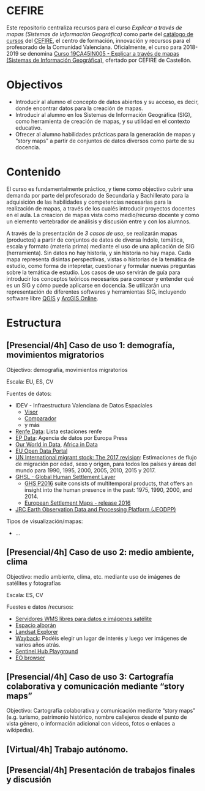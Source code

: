 # CEFIRE 

Este repositorio centraliza recursos para el curso *Explicar a través de mapas (Sistemas de Información Geográfica)* como parte del [catálogo de cursos](http://cefire.edu.gva.es/sfp/index.php?usuario=formacion) del [CEFIRE](http://cefire.edu.gva.es/), el centro de formación, innovación y recursos para el profesorado de la Comunidad Valenciana. Oficialmente, el curso para 2018-2019 se denomina [Curso 19CA45IN005 - Explicar a través de mapas (Sistemas de Información Geográfica)](http://cefire.edu.gva.es/sfp/index.php?seccion=edicion&id=7810642), ofertado por CEFIRE de Castellón.

# Objectivos
* Introducir al alumno el concepto de datos abiertos y su acceso, es decir, donde encontrar datos para la creación de mapas. 
* Introducir al alumno en los Sistemas de Información Geográfica (SIG), como herramienta de creación de mapas, y su utilidad en el contexto educativo.
* Ofrecer al alumno habilidades prácticas para la generación de mapas y “story maps” a partir de conjuntos de datos diversos como parte de su docencia.

# Contenido 
El curso es fundamentalmente práctico, y tiene como objectivo cubrir una demanda por parte del profesorado de Secundaria y Bachillerato para la adquisición de las habilidades y competencias necesarias para la realización de mapas, a través de los cualés introducir proyectos docentes en el aula. La creacion de mapas vista como medio/recurso docente y como un elemento vertebrador de análisis y discusión entre y con los alumnos. 

A través de la presentación de *3 casos de uso*, se realizarán mapas (productos) a partir de conjuntos de datos de diversa índole, temática, escala y formato (materia prima) mediante el uso de una aplicación de SIG (herramienta). Sin datos no hay historia, y sin historia no hay mapa. Cada mapa representa disintas perspectivas, vistas o historias de la temática de estudio, como forma de intepretar, cuestionar y formular nuevas preguntas sobre la temática de estudio. Los casos de uso servirán de guía para introducir los conceptos teóricos necesarios para conocer y entender qué es un SIG y cómo puede aplicarse en docencia. Se utilizarán una representación de diferentes softwares y herramientas SIG, incluyendo software libre [QGIS](https://qgis.org/es/site/) y [ArcGIS Online](https://www.arcgis.com/home/index.html).

# Estructura

## [Presencial/4h] Caso de uso 1:  demografía, movimientos migratorios 
Objectivo:  demografía, movimientos migratorios 

Escala: EU, ES, CV 

Fuentes de datos:
* IDEV - Infraestructura Valenciana de Datos Espaciales
  * [Visor](https://visor.gva.es/visor/) 
  * [Comparador](https://visor.gva.es/visor/index.html?idioma=va&TipVisor=comparador&extension=364776.166774971,4180058.493669871,1066926.8010032796,4547321.373139449)
  * y más
* [Renfe Data](http://data.renfe.com/): Lista estaciones renfe 
* [EP Data](https://www.epdata.es/): Agencia de datos por Europa Press
* [Our World in Data](https://ourworldindata.org/), [Africa in Data](https://africaindata.org)
* [EU Open  Data Portal](https://data.europa.eu/euodp/data/)
* [UN International migrant stock: The 2017 revision](): Estimaciones de flujo de migración por edad, sexo y origen, para todos los países y áreas del mundo para 1990, 1995, 2000, 2005, 2010, 2015 y 2017.
* [GHSL - Global Human Settlement Layer](https://ghsl.jrc.ec.europa.eu/)
  * [GHS P2016](https://ghsl.jrc.ec.europa.eu/datasets.php#2016public) suite consists of multitemporal products, that offers an insight into the human presence in the past: 1975, 1990, 2000, and 2014. 
  * [European Settlement Maps - release 2016](https://land.copernicus.eu/pan-european/GHSL/european-settlement-map/EU%20GHSL%202014)
* [JRC Earth Observation Data and Processing Platform (JEODPP)](https://cidportal.jrc.ec.europa.eu/home/)


Tipos de visualización/mapas:
* ...

## [Presencial/4h] Caso de uso 2: medio ambiente, clima  
Objectivo: medio ambiente, clima, etc. mediante uso de imágenes de satélites y fotografías

Escala: ES, CV 

Fuestes e datos /recursos:
* [Servidores WMS libres para datos e imágenes satélite](http://www.gisandbeers.com/servidores-wms-libres-datos-e-imagenes-satelite/)
* [Espacio alborán](http://www.iucn-geoportalboran.org/es/)
* [Landsat Explorer](http://landsatexplorer.esri.com/)
* [Wayback](https://livingatlas.arcgis.com/wayback/): Podéis elegir un lugar de interés y luego ver imágenes de varios años atrás.
* [Sentinel Hub Playground](https://apps.sentinel-hub.com/sentinel-playground)
* [EO browser](https://apps.sentinel-hub.com/eo-browser/)

## [Presencial/4h] Caso de uso 3: Cartografía colaborativa y comunicación mediante “story maps”

Objectivo: Cartografía colaborativa y comunicación mediante “story maps” (e.g. turismo, patrimonio histórico, nombre callejeros desde el punto de vista género, o información adicional con videos, fotos o enlaces a wikipedia).

## [Virtual/4h] Trabajo autónomo.

## [Presencial/4h] Presentación de trabajos finales y discusión



